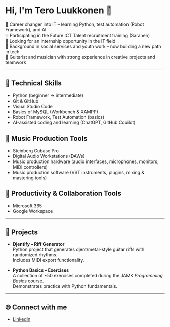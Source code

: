 # Hi, I'm Tero Luukkonen 👋

🎯 Career changer into IT – learning Python, test automation (Robot Framework), and AI  
💡 Participating in the Future ICT Talent recruitment training (Saranen)  
🔎 Looking for an internship opportunity in the IT field  
🌱 Background in social services and youth work – now building a new path in tech  
🎸 Guitarist and musician with strong experience in creative projects and teamwork 

---

## 🔧 Technical Skills
- Python (beginner → intermediate)  
- Git & GitHub  
- Visual Studio Code  
- Basics of MySQL (Workbench & XAMPP)  
- Robot Framework, Test Automation (basics)  
- AI-assisted coding and learning (ChatGPT, GitHub Copilot)

## 🎸 Music Production Tools  
- Steinberg Cubase Pro  
- Digital Audio Workstations (DAWs)  
- Music production hardware (audio interfaces, microphones, monitors, MIDI controllers)  
- Music production software (VST instruments, plugins, mixing & mastering tools)  

## 💼 Productivity & Collaboration Tools
- Microsoft 365  
- Google Workspace  

---

## 📂 Projects

- **Djentify – Riff Generator**  
  Python project that generates djent/metal-style guitar riffs with randomized rhythms.  
  Includes MIDI export functionality.  

- **Python Basics – Exercises**  
  A collection of ~50 exercises completed during the JAMK *Programming Basics* course.  
  Demonstrates practice with Python fundamentals.  

---

## 🌐 Connect with me
- [LinkedIn](https://www.linkedin.com/in/tero-luukkonen)
